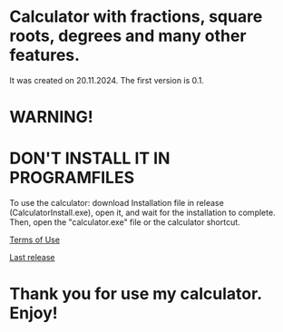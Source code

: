 # Calculator with fractions, square roots, degrees and many other features.
It was created on 20.11.2024. The first version is 0.1.

# WARNING!
# DON'T INSTALL IT IN PROGRAMFILES

To use the calculator: download  Installation file in release (CalculatorInstall.exe), open it, and wait for the installation to complete. Then, open the "calculator.exe" file or the calculator shortcut.

[Terms of Use](https://sites.google.com/view/terms-calculator-kirillhojji/ㅤ)

[Last release](https://github.com/KirillHojji/AdvanceCalculatorWithFractions-KirillHojji/releases)

# Thank you for use my calculator. Enjoy!
